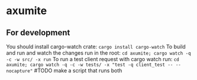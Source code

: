 # axumite

## For development
You should install cargo-watch crate: `cargo install cargo-watch`
To build and run and watch the changes run in the root: `cd axumite; cargo watch -q -c -w src/ -x run`
To run a test client request with cargo watch run: `cd axumite; cargo watch -q -c -w tests/ -x "test -q client_test -- --nocapture"`
#TODO make a script that runs both
